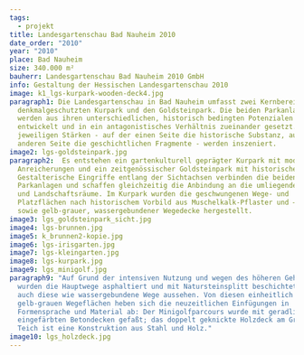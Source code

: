 ```yaml
---
tags:
  - projekt
title: Landesgartenschau Bad Nauheim 2010
date_order: "2010"
year: "2010"
place: Bad Nauheim
size: 340.000 m²
bauherr: Landesgartenschau Bad Nauheim 2010 GmbH
info: Gestaltung der Hessischen Landesgartenschau 2010
image: k1_lgs-kurpark-wooden-deck4.jpg
paragraph1: Die Landesgartenschau in Bad Nauheim umfasst zwei Kernbereiche - den
  denkmalgeschutzten Kurpark und den Goldsteinpark. Die beiden Parkanlagen
  werden aus ihren unterschiedlichen, historisch bedingten Potenzialen
  entwickelt und in ein antagonistisches Verhältnis zueinander gesetzt. Die
  jeweiligen Stärken - auf der einen Seite die historische Substanz, auf der
  anderen Seite die geschichtlichen Fragmente - werden inszeniert.
image2: lgs-goldsteinpark.jpg
paragraph2:  Es entstehen ein gartenkulturell geprägter Kurpark mit modernen
  Anreicherungen und ein zeitgenössischer Goldsteinpark mit historischen Spuren.
  Gestalterische Eingriffe entlang der Sichtachsen verbinden die beiden
  Parkanlagen und schaffen gleichzeitig die Anbindung an die umliegenden Stadt-
  und Landschaftsräume. Im Kurpark wurden die geschwungenen Wege- und
  Platzflächen nach historischem Vorbild aus Muschelkalk-Pflaster und –Platten
  sowie gelb-grauer, wassergebundener Wegedecke hergestellt.
image3: lgs_goldsteinpark_sicht.jpg
image4: lgs-brunnen.jpg
image5: k_brunnen2-kopie.jpg
image6: lgs-irisgarten.jpg
image7: lgs-kleingarten.jpg
image8: lgs-kurpark.jpg
image9: lgs_minigolf.jpg
paragraph9: "Auf Grund der intensiven Nutzung und wegen des höheren Gehkomforts
  wurden die Hauptwege asphaltiert und mit Natursteinsplitt beschichtet, so daß
  auch diese wie wassergebundene Wege aussehen. Von diesen einheitlich
  gelb-grauen Wegeflächen heben sich die neuzeitlichen Einfügungen in
  Formensprache und Material ab: Der Minigolfparcours wurde mit geradlinigen,
  eingefärbten Betondecken gefaßt; das doppelt geknickte Holzdeck am Großen
  Teich ist eine Konstruktion aus Stahl und Holz."
image10: lgs_holzdeck.jpg
---
```

